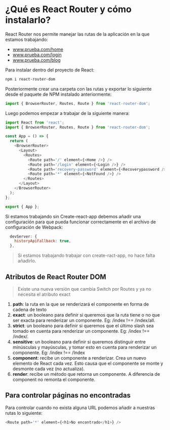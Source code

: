 # ¿Qué es React Router y cómo instalarlo?

React Router nos permite manejar las rutas de la aplicación en la que estamos trabajando:

- www.prueba.com/home
- www.prueba.com/login
- www.prueba.com/blog

Para instalar dentro del proyecto de React:

```bash
npm i react-router-dom
```

Posteriormente crear una carpeta con las rutas y exportar lo siguiente desde el paquete de NPM instalado anteriormente:

```js
import { BrowserRouter, Routes, Route } from 'react-router-dom';
```

Luego podemos empezar a trabajar de la siguiente manera:

```js
import React from 'react';
import { BrowserRouter, Routes, Route } from 'react-router-dom';

const App = () => {
  return (
    <BrowserRouter>
      <Layout>
        <Routes>
          <Route path='/' element={<Home />} />
          <Route path='/login' element={<Login />} />
          <Route path='recovery-password' element={<Recoverypassword />} />
          <Route path='*' element={<NotFound />} />
        </Routes>
      </Layout>
    </BrowserRouter>
  );
};

export { App };
```

Si estamos trabajando sin Create-react-app debemos añadir una configuración para que pueda funcionar correctamente en el archivo de configuración de Webpack:

```js
  devServer: {
    historyApiFallback: true,
  },
```

> Si estamos trabajando trabajar con create-ract-app, no hace falta añadirlo.

## Atributos de React Router DOM

> Existe una nueva versión que cambia Switch por Routes y ya no necesita el atributo exact

1. **path**: la ruta en la que se renderizará el componente en forma de cadena de texto
2. **exact**: un booleano para definir si queremos que la ruta tiene o no que ser exacta para renderizar un componente. Eg: /index !== /index/all.
3. **strict**: un booleano para definir si queremos que el último slash sea tomado en cuenta para renderizar un componente. Eg: /index !== /index/.
4. **sensitive**: un booleano para definir si queremos distinguir entre minúsculas y mayúsculas, y tomar esto en cuenta para renderizar un componente. Eg: /index !== /Index
5. **component**: recibe un componente a renderizar. Crea un nuevo elemento de React cada vez. Esto causa que el componente se monte y desmonte cada vez (no actualiza).
6. **render**: recibe un método que retorna un componente. A diferencia de component no remonta el componente.

## Para controlar páginas no encontradas

Para controlar cuando no exista alguna URL podemos añadir a nuestras rutas lo siguiente:

```js
<Route path='*' element={<h1>No encontrado</h1>} />
```
